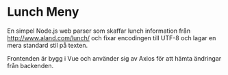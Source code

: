 # Lunch Meny

En simpel Node.js web parser som skaffar lunch information från http://www.aland.com/lunch/ och fixar encodingen till UTF-8 och lagar en mera standard stil på texten.

Frontenden är bygg i Vue och använder sig av Axios för att hämta ändringar från backenden.